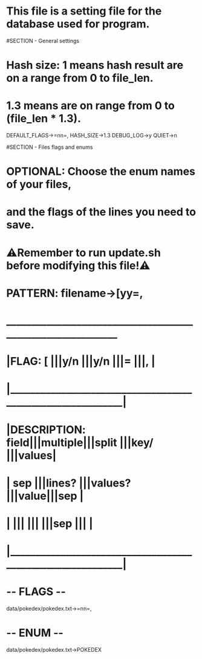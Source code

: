 #	This file is a setting file for the database used for program.

#SECTION - General settings
#	Hash size:	1 means hash result are on a range from 0 to file_len.
#				1.3 means are on range from 0 to (file_len * 1.3).

DEFAULT_FLAGS->=nn=,
HASH_SIZE->1.3
DEBUG_LOG->y
QUIET->n

#SECTION - Files flags and enums
#	OPTIONAL: Choose the enum names of your files, 
#	and the flags of the lines you need to save.
#	⚠️Remember to run update.sh before modifying this file!⚠️
#	PATTERN: 	filename->[yy=,
#	___________________________________________________________
#  |FLAG:			[	 |||y/n		|||y/n	  |||=	  |||,	   |
#  |___________________________________________________________|
#  |DESCRIPTION:	field|||multiple|||split  |||key/ |||values|
#  |				sep	 |||lines?	|||values?|||value|||sep   |
#  |				     |||		|||       |||sep  |||	   |
#  |___________________________________________________________|

# -- FLAGS -- #
data/pokedex/pokedex.txt->=nn=,
# -- ENUM -- #
data/pokedex/pokedex.txt->POKEDEX
